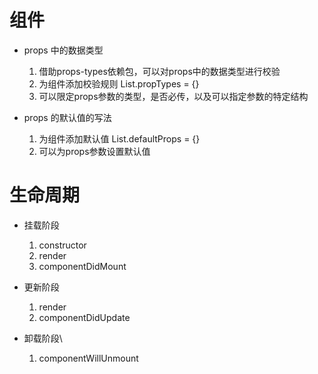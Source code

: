 # 组件

- props 中的数据类型
  1. 借助props-types依赖包，可以对props中的数据类型进行校验
  2. 为组件添加校验规则 List.propTypes = {}
  3. 可以限定props参数的类型，是否必传，以及可以指定参数的特定结构

- props 的默认值的写法
  1. 为组件添加默认值 List.defaultProps = {}
  2. 可以为props参数设置默认值


# 生命周期
- 挂载阶段
  1. constructor
  2. render
  3. componentDidMount

- 更新阶段
  1. render
  2. componentDidUpdate

- 卸载阶段\
  1. componentWillUnmount